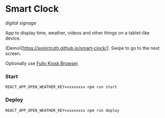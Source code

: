 # Smart Clock

_digital signage_

App to display time, weather, videos and other things on a tablet-like device. 

(Demo)[https://sonictruth.github.io/smart-clock/]. Swipe to go to the next screen.

Optionally use [Fully Kiosk Browser](https://www.fully-kiosk.com/#get-kiosk-apps).

### Start
```REACT_APP_OPEN_WEATHER_KEY=xxxxxxxx npm run start```

### Deploy
```REACT_APP_OPEN_WEATHER_KEY=xxxxxxxx npm run deploy```
